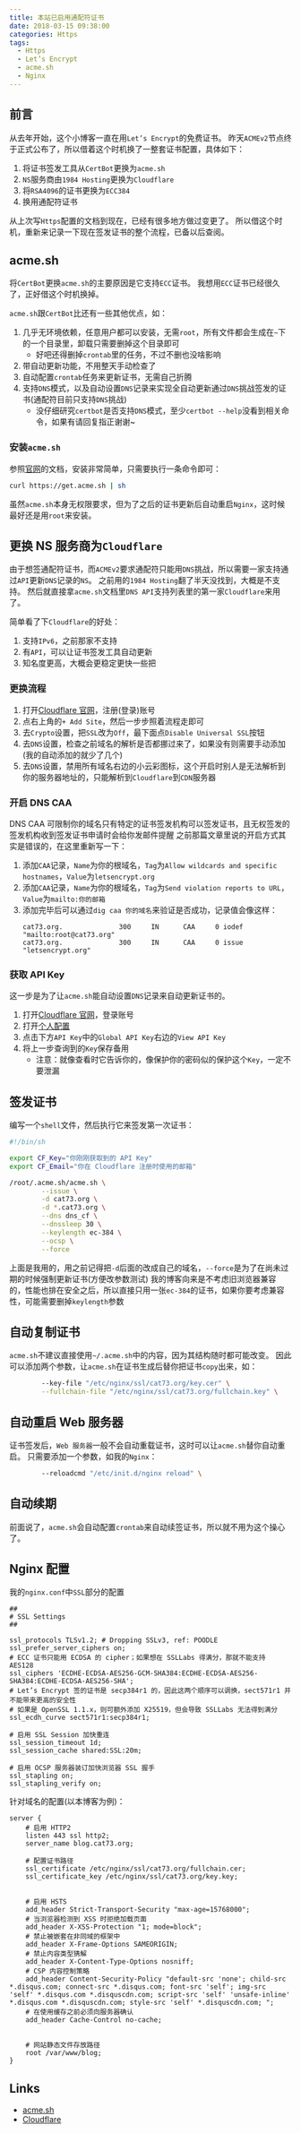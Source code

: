 ```yaml
---
title: 本站已启用通配符证书
date: 2018-03-15 09:38:00
categories: Https
tags:
  - Https
  - Let’s Encrypt
  - acme.sh
  - Nginx
---
```

## 前言
从去年开始，这个小博客一直在用`Let’s Encrypt`的免费证书。
昨天`ACMEv2`节点终于正式公布了，所以借着这个时机换了一整套证书配置，具体如下：

1. 将证书签发工具从`CertBot`更换为`acme.sh`
2. `NS`服务商由`1984 Hosting`更换为`Cloudflare`
3. 将`RSA4096`的证书更换为`ECC384`
4. 换用通配符证书

从上次写`Https`配置的文档到现在，已经有很多地方做过变更了。
所以借这个时机，重新来记录一下现在签发证书的整个流程，已备以后查阅。

<!-- more -->
## acme.sh
将`CertBot`更换`acme.sh`的主要原因是它支持`ECC`证书。
我想用`ECC`证书已经很久了，正好借这个时机换掉。

`acme.sh`跟`CertBot`比还有一些其他优点，如：
1. 几乎无环境依赖，任意用户都可以安装，无需`root`，所有文件都会生成在`~`下的一个目录里，卸载只需要删掉这个目录即可
   * 好吧还得删掉`crontab`里的任务，不过不删也没啥影响
2. 带自动更新功能，不用整天手动检查了
3. 自动配置`crontab`任务来更新证书，无需自己折腾
4. 支持`DNS`模式，以及自动设置`DNS`记录来实现全自动更新通过`DNS`挑战签发的证书(通配符目前只支持`DNS`挑战)
   * 没仔细研究`certbot`是否支持`DNS`模式，至少`certbot --help`没看到相关命令，如果有请回复指正谢谢~

### 安装`acme.sh`
参照[官网][acme.sh]的文档，安装非常简单，只需要执行一条命令即可：

```sh
curl https://get.acme.sh | sh
```

虽然`acme.sh`本身无权限要求，但为了之后的证书更新后自动重启`Nginx`，这时候最好还是用`root`来安装。

## 更换 NS 服务商为`Cloudflare`
由于想签通配符证书，而`ACMEv2`要求通配符只能用`DNS`挑战，所以需要一家支持通过`API`更新`DNS`记录的`NS`。
之前用的`1984 Hosting`翻了半天没找到，大概是不支持。
然后就直接拿`acme.sh`文档里`DNS API`支持列表里的第一家`Cloudflare`来用了。

简单看了下`Cloudflare`的好处：
1. 支持`IPv6`，之前那家不支持
2. 有`API`，可以让证书签发工具自动更新
3. 知名度更高，大概会更稳定更快一些把

### 更换流程
1. 打开[Cloudflare 官网][Cloudflare]，注册(登录)账号
2. 点右上角的`+ Add Site`，然后一步步照着流程走即可
3. 去`Crypto`设置，把`SSL`改为`Off`，最下面点`Disable Universal SSL`按钮
4. 去`DNS`设置，检查之前域名的解析是否都挪过来了，如果没有则需要手动添加(我的自动添加的就少了几个)
5. 去`DNS`设置，禁用所有域名右边的小云彩图标，这个开启时别人是无法解析到你的服务器地址的，只能解析到`Cloudflare`到`CDN`服务器

### 开启 DNS CAA
DNS CAA 可限制你的域名只有特定的证书签发机构可以签发证书，且无权签发的签发机构收到签发证书申请时会给你发邮件提醒
之前那篇文章里说的开启方式其实是错误的，在这里重新写一下：

1. 添加`CAA`记录，`Name`为你的根域名，`Tag`为`Allow wildcards and specific hostnames`，`Value`为`letsencrypt.org`
2. 添加`CAA`记录，`Name`为你的根域名，`Tag`为`Send violation reports to URL`，`Value`为`mailto:你的邮箱`
3. 添加完毕后可以通过`dig caa 你的域名`来验证是否成功，记录值会像这样：
   ```
   cat73.org.              300     IN      CAA     0 iodef "mailto:root@cat73.org"
   cat73.org.              300     IN      CAA     0 issue "letsencrypt.org"
   ```

### 获取 API Key
这一步是为了让`acme.sh`能自动设置`DNS`记录来自动更新证书的。

1. 打开[Cloudflare 官网][Cloudflare]，登录账号
2. 打开[个人配置](https://www.cloudflare.com/a/profile)
3. 点击下方`API Key`中的`Global API Key`右边的`View API Key`
4. 将上一步查询到的`Key`保存备用
   * 注意：就像查看时它告诉你的，像保护你的密码似的保护这个`Key`，一定不要泄漏

## 签发证书
编写一个`shell`文件，然后执行它来签发第一次证书：

```sh
#!/bin/sh

export CF_Key="你刚刚获取到的 API Key"
export CF_Email="你在 Cloudflare 注册时使用的邮箱"

/root/.acme.sh/acme.sh \
        --issue \
        -d cat73.org \
        -d *.cat73.org \
        --dns dns_cf \
        --dnssleep 30 \
        --keylength ec-384 \
        --ocsp \
        --force

```

上面是我用的，用之前记得把`-d`后面的改成自己的域名，`--force`是为了在尚未过期的时候强制更新证书(方便改参数测试)
我的博客向来是不考虑旧浏览器兼容的，性能也排在安全之后，所以直接只用一张`ec-384`的证书，如果你要考虑兼容性，可能需要删掉`keylength`参数

## 自动复制证书
`acme.sh`不建议直接使用`~/.acme.sh`中的内容，因为其结构随时都可能改变。
因此可以添加两个参数，让`acme.sh`在证书生成后替你把证书`copy`出来，如：

```sh
        --key-file "/etc/nginx/ssl/cat73.org/key.cer" \
        --fullchain-file "/etc/nginx/ssl/cat73.org/fullchain.key" \
```

## 自动重启 Web 服务器
证书签发后，`Web 服务器`一般不会自动重载证书，这时可以让`acme.sh`替你自动重启。
只需要添加一个参数，如我的`Nginx`：

```sh
        --reloadcmd "/etc/init.d/nginx reload" \
```

## 自动续期
前面说了，`acme.sh`会自动配置`crontab`来自动续签证书，所以就不用为这个操心了。

## Nginx 配置
我的`nginx.conf`中`SSL`部分的配置

```
##
# SSL Settings
##

ssl_protocols TLSv1.2; # Dropping SSLv3, ref: POODLE
ssl_prefer_server_ciphers on;
# ECC 证书只能用 ECDSA 的 cipher；如果想在 SSLLabs 得满分，那就不能支持 AES128
ssl_ciphers 'ECDHE-ECDSA-AES256-GCM-SHA384:ECDHE-ECDSA-AES256-SHA384:ECDHE-ECDSA-AES256-SHA';
# Let’s Encrypt 签的证书是 secp384r1 的，因此这两个顺序可以调换，sect571r1 并不能带来更高的安全性
# 如果是 OpenSSL 1.1.x，则可额外添加 X25519，但会导致 SSLLabs 无法得到满分
ssl_ecdh_curve sect571r1:secp384r1;

# 启用 SSL Session 加快重连
ssl_session_timeout 1d;
ssl_session_cache shared:SSL:20m;

# 启用 OCSP 服务器装订加快浏览器 SSL 握手
ssl_stapling on;
ssl_stapling_verify on;
```

针对域名的配置(以本博客为例)：

```
server {
    # 启用 HTTP2
    listen 443 ssl http2;
    server_name blog.cat73.org;

    # 配置证书路径
    ssl_certificate /etc/nginx/ssl/cat73.org/fullchain.cer;
    ssl_certificate_key /etc/nginx/ssl/cat73.org/key.key;


    # 启用 HSTS
    add_header Strict-Transport-Security "max-age=15768000";
    # 当浏览器检测到 XSS 时拒绝加载页面
    add_header X-XSS-Protection "1; mode=block";
    # 禁止被嵌套在非同域的框架中
    add_header X-Frame-Options SAMEORIGIN;
    # 禁止内容类型猜解
    add_header X-Content-Type-Options nosniff;
    # CSP 内容控制策略
    add_header Content-Security-Policy "default-src 'none'; child-src *.disqus.com; connect-src *.disqus.com; font-src 'self'; img-src 'self' *.disqus.com *.disquscdn.com; script-src 'self' 'unsafe-inline' *.disqus.com *.disquscdn.com; style-src 'self' *.disquscdn.com; ";
    # 在使用缓存之前必须向服务器确认
    add_header Cache-Control no-cache;


    # 网站静态文件存放路径
    root /var/www/blog;
}
```

## Links
* [acme.sh][]
* [Cloudflare][]

<!-- links -->
[acme.sh]:      https://acme.sh
[Cloudflare]:   https://www.cloudflare.com
